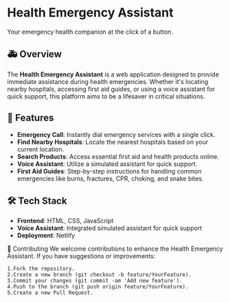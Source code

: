 # Health Emergency Assistant
Your emergency health companion at the click of a button.


## 🚑 Overview
The **Health Emergency Assistant** is a web application designed to provide immediate assistance during health emergencies. Whether it's locating nearby hospitals, accessing first aid guides, or using a voice assistant for quick support, this platform aims to be a lifesaver in critical situations.

## 🔧 Features

- **Emergency Call**: Instantly dial emergency services with a single click.
- **Find Nearby Hospitals**: Locate the nearest hospitals based on your current location.
- **Search Products**: Access essential first aid and health products online.
- **Voice Assistant**: Utilize a simulated assistant for quick support.
- **First Aid Guides**: Step-by-step instructions for handling common emergencies like burns, fractures, CPR, choking, and snake bites.

## 🛠️ Tech Stack

- **Frontend**: HTML, CSS, JavaScript
- **Voice Assistant**: Integrated simulated assistant for quick support
- **Deployment**: Netlify

🤝 Contributing
  We welcome contributions to enhance the Health Emergency Assistant. If you have suggestions or improvements:

    1.Fork the repository.
    2.Create a new branch (git checkout -b feature/YourFeature).
    3.Commit your changes (git commit -am 'Add new feature').
    4.Push to the branch (git push origin feature/YourFeature).
    5.Create a new Pull Request.

    
